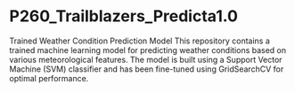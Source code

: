 # P260_Trailblazers_Predicta1.0
Trained Weather Condition Prediction Model This repository contains a trained machine learning model for predicting weather conditions based on various meteorological features. The model is built using a Support Vector Machine (SVM) classifier and has been fine-tuned using GridSearchCV for optimal performance.
